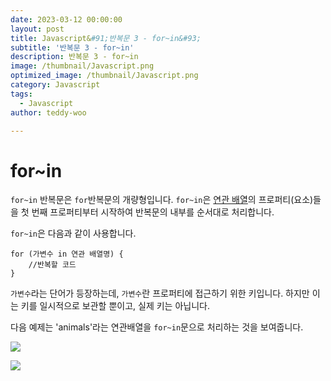 ```yaml
---
date: 2023-03-12 00:00:00
layout: post
title: Javascript&#91;반복문 3 - for~in&#93; 
subtitle: '반복문 3 - for~in'
description: 반복문 3 - for~in
image: /thumbnail/Javascript.png
optimized_image: /thumbnail/Javascript.png
category: Javascript
tags:
  - Javascript
author: teddy-woo

---
```


# for~in

`for~in` 반복문은 `for`반복문의 개량형입니다. `for~in`은 [연관 배열](https://velog.io/@bami/Javascript-%EC%97%B0%EA%B4%80-%EB%B0%B0%EC%97%B4)의 프로퍼티(요소)들을 첫 번째 프로퍼티부터 시작하여 반복문의 내부를 순서대로 처리합니다.

`for~in`은 다음과 같이 사용합니다.

```
for (가변수 in 연관 배열명) {
	//반복할 코드
}
```

`가변수`라는 단어가 등장하는데, `가변수`란 프로퍼티에 접근하기 위한 키입니다. 하지만 이는 키를 일시적으로 보관할 뿐이고, 실제 키는 아닙니다.

다음 예제는 'animals'라는 연관배열을 `for~in`문으로 처리하는 것을 보여줍니다.

![](https://velog.velcdn.com/images%2Fbami%2Fpost%2F1f37439c-9f5b-4ffd-872a-3a29bf48b101%2Fimage.png)

![](https://velog.velcdn.com/images%2Fbami%2Fpost%2Fad097a2d-d779-4c88-8b85-740ca8fb1670%2Fimage.png)